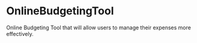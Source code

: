# OnlineBudgetingTool
Online Budgeting Tool that will allow users to manage their expenses more effectively.
